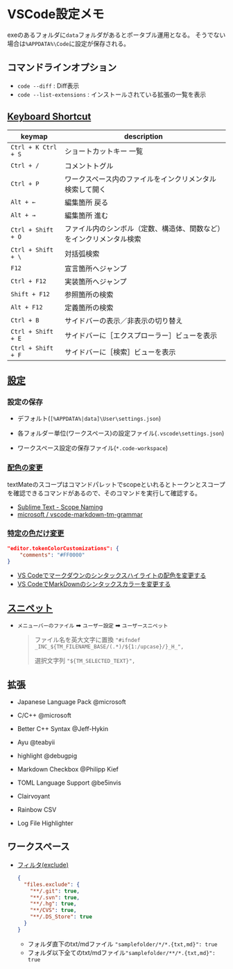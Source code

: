 # VSCode設定メモ

exeのあるフォルダに`data`フォルダがあるとポータブル運用となる。
そうでない場合は`%APPDATA%\Code`に設定が保存される。


## コマンドラインオプション

*	`code --diff` : Diff表示
*	`code --list-extensions` : インストールされている拡張の一覧を表示


## [Keyboard Shortcut](https://code.visualstudio.com/shortcuts/keyboard-shortcuts-windows.pdf)

| keymap	| description
| ------	| -----------
| `Ctrl + K Ctrl + S`	| ショートカットキー 一覧
| `Ctrl + /`	| コメントトグル
| `Ctrl + P`	| ワークスペース内のファイルをインクリメンタル検索して開く
| `Alt + ←`	| 編集箇所 戻る
| `Alt + →`	| 編集箇所 進む
| `Ctrl + Shift + O`	| ファイル内のシンボル（定数、構造体、関数など）をインクリメンタル検索
| `Ctrl + Shift + \`	| 対括弧検索
| `F12`	| 宣言箇所へジャンプ
| `Ctrl + F12`	| 実装箇所へジャンプ
| `Shift + F12`	| 参照箇所の検索
| `Alt + F12`	| 定義箇所の検索
| `Ctrl + B`	| サイドバーの表示／非表示の切り替え
| `Ctrl + Shift + E`	| サイドバーに［エクスプローラー］ビューを表示
| `Ctrl + Shift + F`	| サイドバーに［検索］ビューを表示


## [設定](https://code.visualstudio.com/docs/getstarted/settings)

### 設定の保存

*	デフォルト(`[%APPDATA%|data]\User\settings.json`)
*	各フォルダー単位(ワークスペース)の設定ファイル(`.vscode\settings.json`)

*	ワークスペース設定の保存ファイル(`*.code-workspace`)


### [配色の変更](https://atmarkit.itmedia.co.jp/ait/articles/1710/20/news023.html)

textMateのスコープはコマンドパレットでscopeといれるとトークンとスコープを確認できるコマンドがあるので、そのコマンドを実行して確認する。

*	[Sublime Text - Scope Naming](https://www.sublimetext.com/docs/scope_naming.html)
*	[microsoft / vscode-markdown-tm-grammar](https://github.com/microsoft/vscode-markdown-tm-grammar/pull/13)


### [特定の色だけ変更](https://qiita.com/tattcho/items/bf35c93ce90fbbc581c1)

~~~json
"editor.tokenColorCustomizations": {
	"comments": "#FF0000"
}
~~~

*	[VS Codeでマークダウンのシンタックスハイライトの配色を変更する](https://scrapbox.io/rashitamemo/VS_Code%E3%81%A7%E3%83%9E%E3%83%BC%E3%82%AF%E3%83%80%E3%82%A6%E3%83%B3%E3%81%AE%E3%82%B7%E3%83%B3%E3%82%BF%E3%83%83%E3%82%AF%E3%82%B9%E3%83%8F%E3%82%A4%E3%83%A9%E3%82%A4%E3%83%88%E3%81%AE%E9%85%8D%E8%89%B2%E3%82%92%E5%A4%89%E6%9B%B4%E3%81%99%E3%82%8B)
*	[VS CodeでMarkDownのシンタックスカラーを変更する](https://scrapbox.io/rashitamemo/VS_Code%E3%81%A7MarkDown%E3%81%AE%E3%82%B7%E3%83%B3%E3%82%BF%E3%83%83%E3%82%AF%E3%82%B9%E3%82%AB%E3%83%A9%E3%83%BC%E3%82%92%E5%A4%89%E6%9B%B4%E3%81%99%E3%82%8B)


## [スニペット](https://code.visualstudio.com/docs/editor/userdefinedsnippets)

*	`メニューバーのファイル` ➡ `ユーザー設定` ➡ `ユーザースニペット`

	> ファイル名を英大文字に置換
	> `"#ifndef _INC_${TM_FILENAME_BASE/(.*)/${1:/upcase}/}_H_",`
	> 
	> 選択文字列
	> `"${TM_SELECTED_TEXT}",`


## 拡張

*	Japanese Language Pack @microsoft
*	C/C++ @microsoft
*	Better C++ Syntax @Jeff-Hykin

*	Ayu @teabyii
*	highlight @debugpig

*	Markdown Checkbox @Philipp Kief
*	TOML Language Support @be5invis

*	Clairvoyant
*	Rainbow CSV
*	Log File Highlighter


## ワークスペース

*	[フィルタ(exclude)](https://code.visualstudio.com/docs/editor/codebasics#_advanced-search-options)

	~~~json
	{
	  "files.exclude": {
	    "**/.git": true,
	    "**/.svn": true,
	    "**/.hg": true,
	    "**/CVS": true,
	    "**/.DS_Store": true
	  }
	}
	~~~

	- フォルダ直下のtxt/mdファイル `"samplefolder/*/*.{txt,md}": true`
	- フォルダ以下全てのtxt/mdファイル`"samplefolder/**/*.{txt,md}": true`
